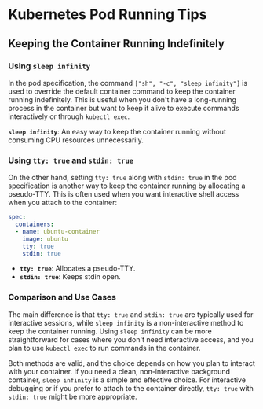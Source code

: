
# Kubernetes Pod Running Tips

## Keeping the Container Running Indefinitely

### Using `sleep infinity`
In the pod specification, the command `["sh", "-c", "sleep infinity"]` is used to override the default container command to keep the container running indefinitely. This is useful when you don't have a long-running process in the container but want to keep it alive to execute commands interactively or through `kubectl exec`.

**`sleep infinity`**: An easy way to keep the container running without consuming CPU resources unnecessarily.

### Using `tty: true` and `stdin: true`
On the other hand, setting `tty: true` along with `stdin: true` in the pod specification is another way to keep the container running by allocating a pseudo-TTY. This is often used when you want interactive shell access when you attach to the container:

```yaml
spec:
  containers:
  - name: ubuntu-container
    image: ubuntu
    tty: true
    stdin: true
```

- **`tty: true`**: Allocates a pseudo-TTY.
- **`stdin: true`**: Keeps stdin open.

### Comparison and Use Cases
The main difference is that `tty: true` and `stdin: true` are typically used for interactive sessions, while `sleep infinity` is a non-interactive method to keep the container running. Using `sleep infinity` can be more straightforward for cases where you don't need interactive access, and you plan to use `kubectl exec` to run commands in the container.

Both methods are valid, and the choice depends on how you plan to interact with your container. If you need a clean, non-interactive background container, `sleep infinity` is a simple and effective choice. For interactive debugging or if you prefer to attach to the container directly, `tty: true` with `stdin: true` might be more appropriate.